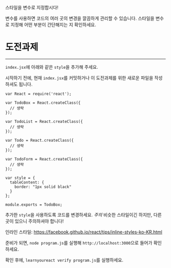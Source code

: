 스타일을 변수로 지정합시다!

변수를 사용하면 코드의 여러 곳의 변경을 깔끔하게 관리할 수 있습니다.
스타일을 변수로 지정해 어떤 부분이 간단해지는 지 확인하세요.


# 도전과제
---

`index.jsx`에 아래와 같은 `style`을 추가해 주세요.

시작하기 전에, 현재 `index.jsx`를 커밋하거나 이 도전과제를 위한 새로운 파일을
작성하셔도 됩니다.


```
var React = require('react');

var TodoBox = React.createClass({
  // 생략
});

var TodoList = React.createClass({
  // 생략
});

var Todo = React.createClass({
  // 생략
});

var TodoForm = React.createClass({
  // 생략
});

var style = {
  tableContent: {
    border: "1px solid black"
  }
};

module.exports = TodoBox;
```

추가한 `style`을 사용하도록 코드를 변경하세요.
*주의* 비슷한 스타일이긴 하지만, 다른 곳이 있으니 주의하셔야 합니다!

인라인 스타일: https://facebook.github.io/react/tips/inline-styles-ko-KR.html

준비가 되면, `node program.js`를 실행해 `http://localhost:3000`으로 들어가
확인하세요.

확인 후에, `learnyoureact verify program.js`를 실행하세요.
